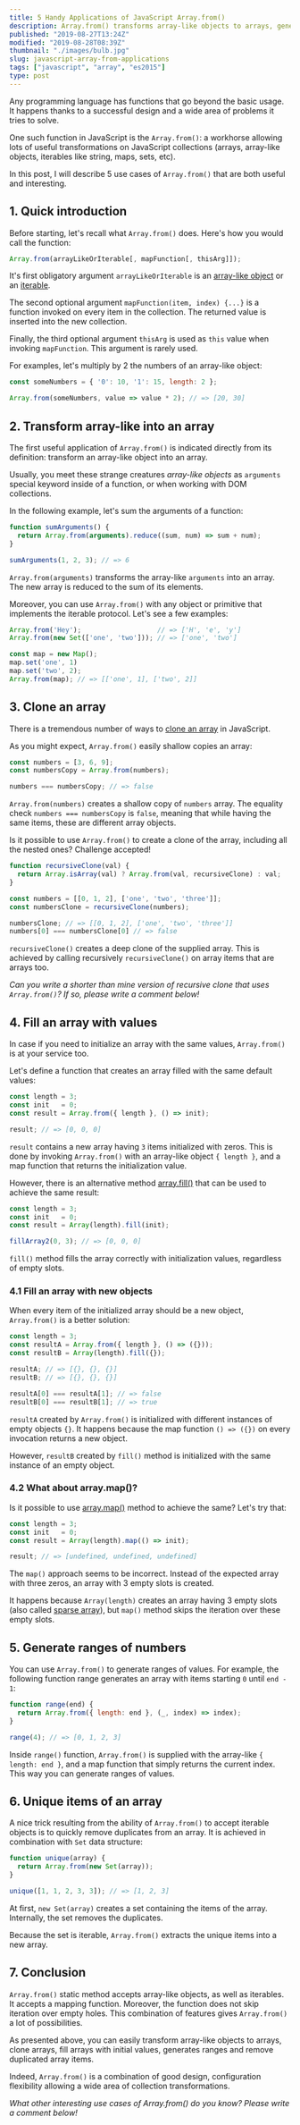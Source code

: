```yaml
---
title: 5 Handy Applications of JavaScript Array.from()
description: Array.from() transforms array-like objects to arrays, generates ranges, removes arrays duplicates, initializes and clones arrays.
published: "2019-08-27T13:24Z"
modified: "2019-08-28T08:39Z"
thumbnail: "./images/bulb.jpg"
slug: javascript-array-from-applications
tags: ["javascript", "array", "es2015"]
type: post
---
```


Any programming language has functions that go beyond the basic usage. It happens thanks to a successful design and a wide area of problems it tries to solve.  

One such function in JavaScript is the `Array.from()`: a workhorse allowing lots of useful transformations on JavaScript collections (arrays, array-like objects, iterables like string, maps, sets, etc).  

In this post, I will describe 5 use cases of `Array.from()` that are both useful and interesting. 

<Affiliate type="traversyJavaScript" />

## 1. Quick introduction

Before starting, let's recall what `Array.from()` does. Here's how you would call the function:  

```javascript
Array.from(arrayLikeOrIterable[, mapFunction[, thisArg]]);
```

It's first obligatory argument `arrayLikeOrIterable` is an [array-like object](https://2ality.com/2013/05/quirk-array-like-objects.html) or an [iterable](https://developer.mozilla.org/en-US/docs/Web/JavaScript/Reference/Iteration_protocols).  

The second optional argument `mapFunction(item, index) {...}` is a function invoked on every item in the collection. The returned value is inserted into the new collection.  

Finally, the third optional argument `thisArg` is used as `this` value when invoking `mapFunction`. This argument is rarely used.  

For examples, let's multiply by 2 the numbers of an array-like object:  

```javascript
const someNumbers = { '0': 10, '1': 15, length: 2 };

Array.from(someNumbers, value => value * 2); // => [20, 30]
```

## 2. Transform array-like into an array

The first useful application of `Array.from()` is indicated directly from its definition: transform an array-like object into an array.  

Usually, you meet these strange creatures *array-like objects* as `arguments` special keyword inside of a function, or when working with DOM collections.  

In the following example, let's sum the arguments of a function:

```javascript
function sumArguments() {
  return Array.from(arguments).reduce((sum, num) => sum + num);
}

sumArguments(1, 2, 3); // => 6
```

`Array.from(arguments)` transforms the array-like `arguments` into an array. The new array is reduced to the sum of its elements.  

Moreover, you can use `Array.from()` with any object or primitive that implements the iterable protocol. Let's see a few examples:

```javascript
Array.from('Hey');                   // => ['H', 'e', 'y']
Array.from(new Set(['one', 'two'])); // => ['one', 'two']

const map = new Map();
map.set('one', 1)
map.set('two', 2);
Array.from(map); // => [['one', 1], ['two', 2]]
```

## 3. Clone an array

There is a tremendous number of ways to [clone an array](https://www.freecodecamp.org/news/how-to-clone-an-array-in-javascript-1d3183468f6a/) in JavaScript.  

As you might expect, `Array.from()` easily shallow copies an array:

```javascript
const numbers = [3, 6, 9];
const numbersCopy = Array.from(numbers);

numbers === numbersCopy; // => false
```

`Array.from(numbers)` creates a shallow copy of `numbers` array. The equality check `numbers === numbersCopy` is `false`, meaning that while having the same items, these are different array objects.  

Is it possible to use `Array.from()` to create a clone of the array, including all the nested ones? Challenge accepted!

```javascript
function recursiveClone(val) {
  return Array.isArray(val) ? Array.from(val, recursiveClone) : val;
}

const numbers = [[0, 1, 2], ['one', 'two', 'three']];
const numbersClone = recursiveClone(numbers);

numbersClone; // => [[0, 1, 2], ['one', 'two', 'three']]
numbers[0] === numbersClone[0] // => false
```

`recursiveClone()` creates a deep clone of the supplied array. This is achieved by calling recursively `recursiveClone()` on array items that are arrays too.  

*Can you write a shorter than mine version of recursive clone that uses `Array.from()`? If so, please write a comment below!*

## 4. Fill an array with values

In case if you need to initialize an array with the same values, `Array.from()` is at your service too. 

Let's define a function that creates an array filled with the same default values:

```javascript
const length = 3;
const init   = 0;
const result = Array.from({ length }, () => init);

result; // => [0, 0, 0]
```

`result` contains a new array having `3` items initialized with zeros. This is done by invoking `Array.from()` with an array-like object `{ length }`, and a map function that returns the initialization value.  

However, there is an alternative method [array.fill()](https://developer.mozilla.org/en-US/docs/Web/JavaScript/Reference/Global_Objects/Array/fill) that can be used to achieve the same result:

```javascript
const length = 3;
const init   = 0;
const result = Array(length).fill(init);

fillArray2(0, 3); // => [0, 0, 0]
```

`fill()` method fills the array correctly with initialization values, regardless of empty slots.  

### 4.1 Fill an array with new objects

When every item of the initialized array should be a new object, `Array.from()` is a better solution:

```javascript
const length = 3;
const resultA = Array.from({ length }, () => ({}));
const resultB = Array(length).fill({});

resultA; // => [{}, {}, {}]
resultB; // => [{}, {}, {}]

resultA[0] === resultA[1]; // => false
resultB[0] === resultB[1]; // => true
```

`resultA` created by `Array.from()` is initialized with different instances of empty objects `{}`. It happens because the map function `() => ({})` on every invocation returns a new object.  

However, `resultB` created by `fill()` method is initialized with the same instance of an empty object.  

### 4.2 What about array.map()?

Is it possible to use [array.map()](https://developer.mozilla.org/en-US/docs/Web/JavaScript/Reference/Global_Objects/Array/map) method to achieve the same? Let's try that:

```javascript
const length = 3;
const init   = 0;
const result = Array(length).map(() => init);

result; // => [undefined, undefined, undefined]
```

The `map()` approach seems to be incorrect. Instead of the expected array with three zeros, an array with 3 empty slots is created.   

It happens because `Array(length)` creates an array having 3 empty slots (also called [sparse array](/power-up-the-array-creation-in-javascript/#21-numeric-argument-creates-sparse-array)), but `map()` method skips the iteration over these empty slots.  

## 5. Generate ranges of numbers

You can use `Array.from()` to generate ranges of values. For example, the following function range generates an array with items starting `0` until `end - 1`:

```javascript
function range(end) {
  return Array.from({ length: end }, (_, index) => index);
}

range(4); // => [0, 1, 2, 3]
```
Inside `range()` function, `Array.from()` is supplied with the array-like `{ length: end }`, and a map function that simply returns the current index. This way you can generate ranges of values.  

## 6. Unique items of an array

A nice trick resulting from the ability of `Array.from()` to accept iterable objects is to quickly remove duplicates from an array. It is achieved in combination with `Set` data structure:

```javascript
function unique(array) {
  return Array.from(new Set(array));
}

unique([1, 1, 2, 3, 3]); // => [1, 2, 3]
```

At first, `new Set(array)` creates a set containing the items of the array. Internally, the set removes the duplicates.  

Because the set is iterable, `Array.from()` extracts the unique items into a new array.  

## 7. Conclusion

`Array.from()` static method accepts array-like objects, as well as iterables. It accepts a mapping function. Moreover, the function does not skip iteration over empty holes. This combination of features gives `Array.from()` a lot of possibilities.  

As presented above, you can easily transform array-like objects to arrays, clone arrays, fill arrays with initial values, generates ranges and remove duplicated array items. 

Indeed, `Array.from()` is a combination of good design, configuration flexibility allowing a wide area of collection transformations.  

*What other interesting use cases of Array.from() do you know? Please write a comment below!*  